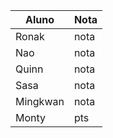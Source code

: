 | Aluno | Nota |
|----------|----------|
| Ronak | nota |
| Nao | nota |
| Quinn | nota |
| Sasa | nota |
| Mingkwan | nota |
| Monty | pts |
